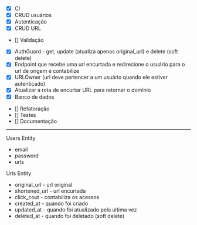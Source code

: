 - [X] CI
- [X] CRUD usuários
- [X] Autenticação
- [X] CRUD URL
- [] Validação
- [X] AuthGuard - get, update (atualiza apenas original_url) e delete (soft delete)
- [X] Endpoint que recebe uma url encurtada e redirecione o usuário para o url de origem e contabilize
- [X] URLOwner (url deve pertencer a um usuário quando ele estiver autenticado)
- [X] Atualizar a rota de encurtar URL para retornar o domínio
- [X] Banco de dados
- [] Refatoração
- [] Testes
- [] Documentação


-----------

Users Entity
- email
- password
- urls

Urls Entity
- original_url - url original
- shortened_url - url encurtada
- click_cout - contabiliza os acessos
- created_at - quando foi criado
- updated_at - quando foi atualizado pela ultima vez
- deleted_at - quando foi deletado (soft delete)
